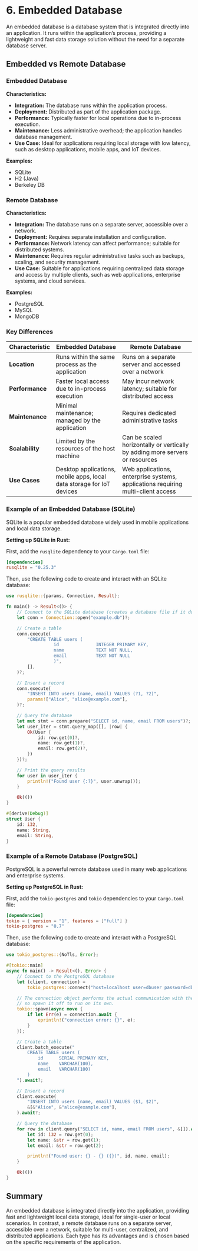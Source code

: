# 6. Embedded Database

An embedded database is a database system that is integrated directly into an application. It runs within the application’s process, providing a lightweight and fast data storage solution without the need for a separate database server.

## Embedded vs Remote Database

### Embedded Database

**Characteristics:**

- **Integration:** The database runs within the application process.
- **Deployment:** Distributed as part of the application package.
- **Performance:** Typically faster for local operations due to in-process execution.
- **Maintenance:** Less administrative overhead; the application handles database management.
- **Use Case:** Ideal for applications requiring local storage with low latency, such as desktop applications, mobile apps, and IoT devices.

**Examples:**

- SQLite
- H2 (Java)
- Berkeley DB

### Remote Database

**Characteristics:**

- **Integration:** The database runs on a separate server, accessible over a network.
- **Deployment:** Requires separate installation and configuration.
- **Performance:** Network latency can affect performance; suitable for distributed systems.
- **Maintenance:** Requires regular administrative tasks such as backups, scaling, and security management.
- **Use Case:** Suitable for applications requiring centralized data storage and access by multiple clients, such as web applications, enterprise systems, and cloud services.

**Examples:**

- PostgreSQL
- MySQL
- MongoDB

### Key Differences

| **Characteristic** | **Embedded Database**                                                 | **Remote Database**                                                              |
| ------------------ | --------------------------------------------------------------------- | -------------------------------------------------------------------------------- |
| **Location**       | Runs within the same process as the application                       | Runs on a separate server and accessed over a network                            |
| **Performance**    | Faster local access due to in-process execution                       | May incur network latency; suitable for distributed access                       |
| **Maintenance**    | Minimal maintenance; managed by the application                       | Requires dedicated administrative tasks                                          |
| **Scalability**    | Limited by the resources of the host machine                          | Can be scaled horizontally or vertically by adding more servers or resources     |
| **Use Cases**      | Desktop applications, mobile apps, local data storage for IoT devices | Web applications, enterprise systems, applications requiring multi-client access |

### Example of an Embedded Database (SQLite)

SQLite is a popular embedded database widely used in mobile applications and local data storage.

**Setting up SQLite in Rust:**

First, add the `rusqlite` dependency to your `Cargo.toml` file:

```toml
[dependencies]
rusqlite = "0.25.3"
```

Then, use the following code to create and interact with an SQLite database:

```rust
use rusqlite::{params, Connection, Result};

fn main() -> Result<()> {
    // Connect to the SQLite database (creates a database file if it doesn't exist)
    let conn = Connection::open("example.db")?;

    // Create a table
    conn.execute(
        "CREATE TABLE users (
                  id              INTEGER PRIMARY KEY,
                  name            TEXT NOT NULL,
                  email           TEXT NOT NULL
                  )",
        [],
    )?;

    // Insert a record
    conn.execute(
        "INSERT INTO users (name, email) VALUES (?1, ?2)",
        params!["Alice", "alice@example.com"],
    )?;

    // Query the database
    let mut stmt = conn.prepare("SELECT id, name, email FROM users")?;
    let user_iter = stmt.query_map([], |row| {
        Ok(User {
            id: row.get(0)?,
            name: row.get(1)?,
            email: row.get(2)?,
        })
    })?;

    // Print the query results
    for user in user_iter {
        println!("Found user {:?}", user.unwrap());
    }

    Ok(())
}

#[derive(Debug)]
struct User {
    id: i32,
    name: String,
    email: String,
}
```

### Example of a Remote Database (PostgreSQL)

PostgreSQL is a powerful remote database used in many web applications and enterprise systems.

**Setting up PostgreSQL in Rust:**

First, add the `tokio-postgres` and `tokio` dependencies to your `Cargo.toml` file:

```toml
[dependencies]
tokio = { version = "1", features = ["full"] }
tokio-postgres = "0.7"
```

Then, use the following code to create and interact with a PostgreSQL database:

```rust
use tokio_postgres::{NoTls, Error};

#[tokio::main]
async fn main() -> Result<(), Error> {
    // Connect to the PostgreSQL database
    let (client, connection) =
        tokio_postgres::connect("host=localhost user=dbuser password=dbpassword dbname=exampledb", NoTls).await?;

    // The connection object performs the actual communication with the database,
    // so spawn it off to run on its own.
    tokio::spawn(async move {
        if let Err(e) = connection.await {
            eprintln!("connection error: {}", e);
        }
    });

    // Create a table
    client.batch_execute("
        CREATE TABLE users (
            id      SERIAL PRIMARY KEY,
            name    VARCHAR(100),
            email   VARCHAR(100)
        )
    ").await?;

    // Insert a record
    client.execute(
        "INSERT INTO users (name, email) VALUES ($1, $2)",
        &[&"Alice", &"alice@example.com"],
    ).await?;

    // Query the database
    for row in client.query("SELECT id, name, email FROM users", &[]).await? {
        let id: i32 = row.get(0);
        let name: &str = row.get(1);
        let email: &str = row.get(2);

        println!("Found user: {} - {} ({})", id, name, email);
    }

    Ok(())
}
```

## Summary

An embedded database is integrated directly into the application, providing fast and lightweight local data storage, ideal for single-user or local scenarios. In contrast, a remote database runs on a separate server, accessible over a network, suitable for multi-user, centralized, and distributed applications. Each type has its advantages and is chosen based on the specific requirements of the application.

